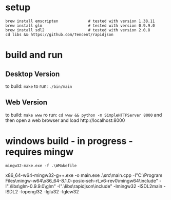 
# setup

```
brew install emscripten             # tested with version 1.38.11
brew install glm                    # tested with version 0.9.9.0
brew install sdl2                   # tested with version 2.0.8
cd libs && https://github.com/Tencent/rapidjson
```

# build and run

## Desktop Version

to build: `make`
to run: `./bin/main`

## Web Version

to build: `make www`
ro run: `cd www && python -m SimpleHTTPServer 8000` and then open a web browser and load http://localhost:8000

# windows build - in progress - requires mingw

`mingw32-make.exe -f .\WMakefile`

x86_64-w64-mingw32-g++.exe -o main.exe .\src\main.cpp -I"C:\Program Files\mingw-w64\x86_64-8.1.0-posix-seh-rt_v6-rev0\mingw64\include" -I".\libs\glm-0.9.9.0\glm" -I".\libs\rapidjson\include" -lmingw32 -lSDL2main -lSDL2 -lopengl32 -lglu32 -lglew32
